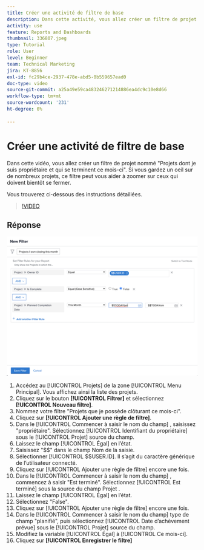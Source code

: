 ```yaml
---
title: Créer une activité de filtre de base
description: Dans cette activité, vous allez créer un filtre de projet nommé "Projets dont je suis propriétaire et qui se terminent ce mois-ci".
activity: use
feature: Reports and Dashboards
thumbnail: 336807.jpeg
type: Tutorial
role: User
level: Beginner
team: Technical Marketing
jira: KT-8856
exl-id: fc29b4ce-2937-478e-abd5-0b559657ead0
doc-type: video
source-git-commit: a25a49e59ca483246271214886ea4dc9c10e8d66
workflow-type: tm+mt
source-wordcount: '231'
ht-degree: 0%

---
```


# Créer une activité de filtre de base

Dans cette vidéo, vous allez créer un filtre de projet nommé &quot;Projets dont je suis propriétaire et qui se terminent ce mois-ci&quot;. Si vous gardez un oeil sur de nombreux projets, ce filtre peut vous aider à zoomer sur ceux qui doivent bientôt se fermer.

Vous trouverez ci-dessous des instructions détaillées.

>[!VIDEO](https://video.tv.adobe.com/v/336807/?quality=12&learn=on)

## Réponse

![Image de l’écran pour créer un nouveau filtre](assets/basic-filter-activity-updated-6-15-21.png)

1. Accédez au [!UICONTROL Projets] de la zone [!UICONTROL Menu Principal]. Vous affichez ainsi la liste des projets.
1. Cliquez sur le bouton **[!UICONTROL Filtrer]** et sélectionnez **[!UICONTROL Nouveau filtre]**.
1. Nommez votre filtre &quot;Projets que je possède clôturant ce mois-ci&quot;.
1. Cliquez sur **[!UICONTROL Ajouter une règle de filtre]**.
1. Dans le [!UICONTROL Commencer à saisir le nom du champ] , saisissez &quot;propriétaire&quot;. Sélectionnez [!UICONTROL Identifiant du propriétaire] sous le [!UICONTROL Projet] source du champ.
1. Laissez le champ [!UICONTROL Égal] en l’état.
1. Saisissez &quot;$$&quot; dans le champ Nom de la saisie.
1. Sélectionner [!UICONTROL $$USER.ID]. Il s’agit du caractère générique de l’utilisateur connecté.
1. Cliquez sur [!UICONTROL Ajouter une règle de filtre] encore une fois.
1. Dans le [!UICONTROL Commencer à saisir le nom du champ] , commencez à saisir &quot;Est terminé&quot;. Sélectionnez [!UICONTROL Est terminé] sous la source du champ Projet .
1. Laissez le champ [!UICONTROL Égal] en l’état.
1. Sélectionnez &quot;False&quot;.
1. Cliquez sur [!UICONTROL Ajouter une règle de filtre] encore une fois.
1. Dans le [!UICONTROL Commencer à saisir le nom du champ] type de champ &quot;planifié&quot;, puis sélectionnez [!UICONTROL Date d’achèvement prévue] sous le [!UICONTROL Projet] source du champ.
1. Modifiez la variable [!UICONTROL Égal] à [!UICONTROL Ce mois-ci].
1. Cliquez sur **[!UICONTROL Enregistrer le filtre]**
